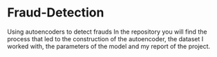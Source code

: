# Fraud-Detection
Using autoencoders to detect frauds
In the repository you will find the process that led to the construction of the autoencoder, the dataset I worked with, the parameters of the model and my report of the project.
